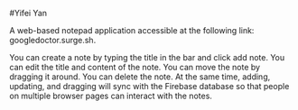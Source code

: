 #Yifei Yan



A web-based notepad application accessible at the following link: googledoctor.surge.sh. 

You can create a note by typing the title in the bar and click add note. You can edit the title and content of the note. You can move the note by dragging it around. You can delete the note. At the same time, adding, updating, and dragging will sync with the Firebase database so that people on multiple browser pages can interact with the notes.

